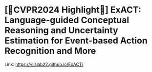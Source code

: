 # [🌟CVPR2024 Highlight🌟] ExACT: Language-guided Conceptual Reasoning and Uncertainty Estimation for Event-based Action Recognition and More
Link: https://vlislab22.github.io/ExACT/
